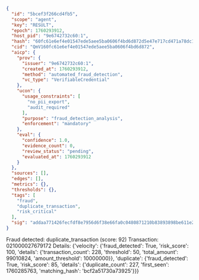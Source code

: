 ```json
{
  "id": "5bcef3f266cd4fb5",
  "scope": "agent",
  "key": "RESULT",
  "epoch": 1760293912,
  "host_pid": "9e6742732c60:1",
  "hash": "60fc61e6ef4e01547ede5aee5ba0606f4bd6d872d5e47e717cd471a78dc13e30",
  "cid": "QmV160fc61e6ef4e01547ede5aee5ba0606f4bd6d872",
  "aicp": {
    "prov": {
      "issuer": "9e6742732c60:1",
      "created_at": 1760293912,
      "method": "automated_fraud_detection",
      "vc_type": "VerifiableCredential"
    },
    "ucon": {
      "usage_constraints": [
        "no_pii_export",
        "audit_required"
      ],
      "purpose": "fraud_detection_analysis",
      "enforcement": "mandatory"
    },
    "eval": {
      "confidence": 1.0,
      "evidence_count": 0,
      "review_status": "pending",
      "evaluated_at": 1760293912
    }
  },
  "sources": [],
  "edges": [],
  "metrics": {},
  "thresholds": {},
  "tags": [
    "fraud",
    "duplicate_transaction",
    "risk_critical"
  ],
  "sig": "addaa771426fecfdf8e7956d6f38e66fa0c0480871210b83893898be611e27fa"
}
```

Fraud detected: duplicate_transaction (score: 92)
Transaction: 021000027679172
Details: {'velocity': {'fraud_detected': True, 'risk_score': 100, 'details': {'transaction_count': 228, 'threshold': 50, 'total_amount': 99010824, 'amount_threshold': 10000000}}, 'duplicate': {'fraud_detected': True, 'risk_score': 85, 'details': {'duplicate_count': 227, 'first_seen': 1760285763, 'matching_hash': 'bcf2a51730a73925'}}}